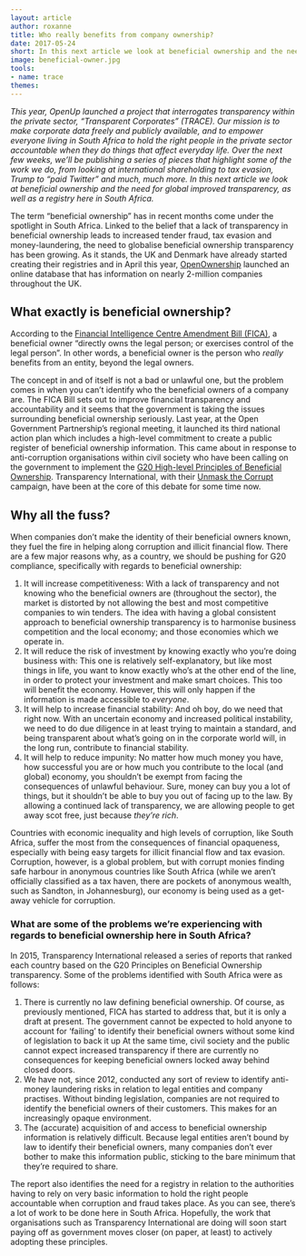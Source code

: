```yaml
---
layout: article
author: roxanne
title: Who really benefits from company ownership?
date: 2017-05-24
short: In this next article we look at beneficial ownership and the need for global improved transparency, as well as a registry here in South Africa.
image: beneficial-owner.jpg
tools:
- name: trace 
themes:
---
```


_This year, OpenUp launched a project that interrogates transparency within the private sector, “Transparent Corporates” (TRACE). Our mission is to make corporate data freely and publicly available, and to empower everyone living in South Africa to hold the right people in the private sector accountable when they do things that affect everyday life. Over the next few weeks, we’ll be publishing a series of pieces that highlight some of the work we do, from looking at international shareholding to tax evasion, Trump to “paid Twitter” and much, much more. In this next article we look at beneficial ownership and the need for global improved transparency, as well as a registry here in South Africa._

The term “beneficial ownership” has in recent months come under the spotlight in South Africa. Linked to the belief that a lack of transparency in beneficial ownership leads to increased tender fraud, tax evasion and money-laundering, the need to globalise beneficial ownership transparency has been growing. As it stands, the UK and Denmark have already started creating their registries and in April this year, [OpenOwnership](https://register.openownership.org/) launched an online database that has information on nearly 2-million companies throughout the UK. 

## What exactly is beneficial ownership?

According to the [Financial Intelligence Centre Amendment Bill (FICA)](https://www.fic.gov.za/Documents/FIC%20Amendment%20Bill%20B-Bill.pdf), a beneficial owner “directly owns the legal person; or exercises control of the legal person”. In other words, a beneficial owner is the person who _really_ benefits from an entity, beyond the legal owners. 

The concept in and of itself is not a bad or unlawful one, but the problem comes in when you can’t identify who the beneficial owners of a company are. The FICA Bill sets out to improve financial transparency and accountability and it seems that the government is taking the issues surrounding beneficial ownership seriously. Last year, at the Open Government Partnership’s regional meeting, it launched its third national action plan which includes a high-level commitment to create a public register of beneficial ownership information. This came about in response to anti-corruption organisations within civil society who have been calling on the government to implement the [G20 High-level Principles of Beneficial Ownership](http://www.transparency.org/files/content/publication/2015_BOCountryReport_South_Africa.pdf). Transparency International, with their [Unmask the Corrupt](https://unmaskthecorrupt.org/) campaign, have been at the core of this debate for some time now. 

## Why all the fuss?

When companies don’t make the identity of their beneficial owners known, they fuel the fire in helping along corruption and illicit financial flow. There are a few major reasons why, as a country, we should be pushing for G20 compliance, specifically with regards to beneficial ownership:

1. It will increase competitiveness: With a lack of transparency and not knowing who the beneficial owners are (throughout the sector), the market is distorted by not allowing the best and most competitive companies to win tenders. The idea with having a global consistent approach to beneficial ownership transparency is to harmonise business competition and the local economy; and those economies which we operate in. 
2. It will reduce the risk of investment by knowing exactly who you’re doing business with: This one is relatively self-explanatory, but like most things in life, you want to know exactly who’s at the other end of the line, in order to protect your investment and make smart choices. This too will benefit the economy. However, this will only happen if the information is made accessible to _everyone_. 
3. It will help to increase financial stability: And oh boy, do we need that right now. With an uncertain economy and increased political instability, we need to do due diligence in at least trying to maintain a standard, and being transparent about what’s going on in the corporate world will, in the long run, contribute to financial stability. 
4. It will help to reduce impunity: No matter how much money you have, how successful you are or how much you contribute to the local (and global) economy, you shouldn’t be exempt from facing the consequences of unlawful behaviour. Sure, money can buy you a lot of things, but it shouldn’t be able to buy you out of facing up to the law. By allowing a continued lack of transparency, we are allowing people to get away scot free, just because _they’re rich_. 

Countries with economic inequality and high levels of corruption, like South Africa, suffer the most from the consequences of financial opaqueness, especially with being easy targets for illicit financial flow and tax evasion. Corruption, however, is a global problem, but with corrupt monies finding safe harbour in anonymous countries like South Africa (while we aren’t officially classified as a tax haven, there are pockets of anonymous wealth, such as Sandton, in Johannesburg), our economy is being used as a get-away vehicle for corruption. 

### What are some of the problems we’re experiencing with regards to beneficial ownership here in South Africa? 

In 2015, Transparency International released a series of reports that ranked each country based on the G20 Principles on Beneficial Ownership transparency. Some of the problems identified with South Africa were as follows:

1. There is currently no law defining beneficial ownership. Of course, as previously mentioned, FICA has started to address that, but it is only a draft at present. The government cannot be expected to hold anyone to account for ‘failing’ to identify their beneficial owners without some kind of legislation to back it up At the same time, civil society and the public cannot expect increased transparency if there are currently no consequences for keeping beneficial owners locked away behind closed doors. 
2. We have not, since 2012, conducted any sort of review to identify anti-money laundering risks in relation to legal entities and company practises. Without binding legislation, companies are not required to identify the beneficial owners of their customers. This makes for an increasingly opaque environment. 
3. The (accurate) acquisition of and access to beneficial ownership information is relatively difficult. Because legal entities aren’t bound by law to identify their beneficial owners, many companies don’t ever bother to make this information public, sticking to the bare minimum that they’re required to share. 

The report also identifies the need for a registry in relation to the authorities having to rely on very basic information to hold the right people accountable when corruption and fraud takes place. As you can see, there’s a lot of work to be done here in South Africa. Hopefully, the work that organisations such as Transparency International are doing will soon start paying off as government moves closer (on paper, at least) to actively adopting these principles. 







